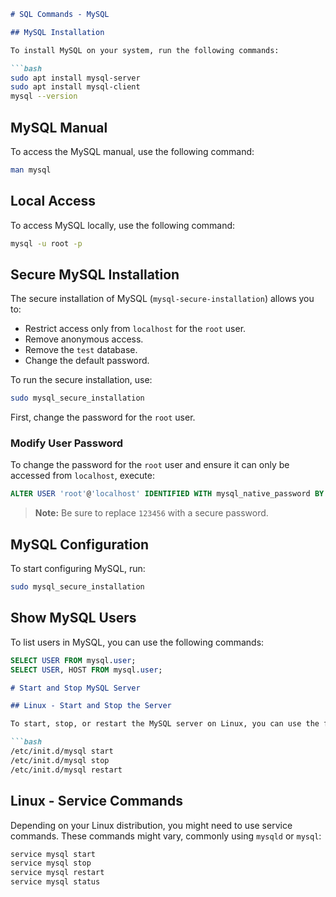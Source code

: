 ```markdown
# SQL Commands - MySQL

## MySQL Installation

To install MySQL on your system, run the following commands:

```bash
sudo apt install mysql-server
sudo apt install mysql-client
mysql --version
```

## MySQL Manual

To access the MySQL manual, use the following command:

```bash
man mysql
```

## Local Access

To access MySQL locally, use the following command:

```bash
mysql -u root -p
```

## Secure MySQL Installation

The secure installation of MySQL (`mysql-secure-installation`) allows you to:

- Restrict access only from `localhost` for the `root` user.
- Remove anonymous access.
- Remove the `test` database.
- Change the default password.

To run the secure installation, use:

```bash
sudo mysql_secure_installation
```

First, change the password for the `root` user.

### Modify User Password

To change the password for the `root` user and ensure it can only be accessed from `localhost`, execute:

```sql
ALTER USER 'root'@'localhost' IDENTIFIED WITH mysql_native_password BY '123456';
```

> **Note:** Be sure to replace `123456` with a secure password.

## MySQL Configuration

To start configuring MySQL, run:

```bash
sudo mysql_secure_installation
```

## Show MySQL Users

To list users in MySQL, you can use the following commands:

```sql
SELECT USER FROM mysql.user;
SELECT USER, HOST FROM mysql.user;
```

```markdown
# Start and Stop MySQL Server

## Linux - Start and Stop the Server

To start, stop, or restart the MySQL server on Linux, you can use the following commands:

```bash
/etc/init.d/mysql start
/etc/init.d/mysql stop
/etc/init.d/mysql restart
```

## Linux - Service Commands

Depending on your Linux distribution, you might need to use service commands. These commands might vary, commonly using `mysqld` or `mysql`:

```bash
service mysql start
service mysql stop
service mysql restart
service mysql status
```
```
